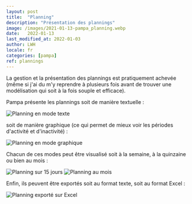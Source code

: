 ```yaml
---
layout: post
title:  "Planning"
description: "Présentation des plannings"
image: /images/2021-01-13-pampa_planning.webp
date:   2022-01-13
last_modified_at: 2022-01-03
author: LWH
locale: fr
categories: [pampa]
ref: plannings 
---
```

La gestion et la présentation des plannings est pratiquement achevée (même si j'ai du m'y reprendre à plusieurs fois avant de trouver une modélisation qui soit à la fois souple et efficace).

Pampa présente les plannings soit de manière textuelle :

<img class="d-block w-100" src="{{ '/images/2021-01-13-planning_text.webp' | relative_url }}" alt="Planning en mode texte">

soit de manière graphique (ce qui permet de mieux voir les périodes d'activité et d'inactivité) :

<img class="d-block w-100" src="{{ '/images/2021-01-13-planning_graph.webp' | relative_url }}" alt="Planning en mode graphique">

Chacun de ces modes peut être visualisé soit à la semaine, à la quinzaine ou bien au mois :

<img class="d-block w-100" src="{{ '/images/2021-01-13-planning_text15.webp' | relative_url }}" alt="Planning sur 15 jours">

<img class="d-block w-100" src="{{ '/images/2021-01-13-planning_graphmonth.webp' | relative_url }}" alt="Planning au mois">

Enfin, ils peuvent être exportés soit au format texte, soit au format Excel :

<img class="d-block w-100" src="{{ '/images/2021-01-13-planning_xls.webp' | relative_url }}" alt="Planning exporté sur Excel">
